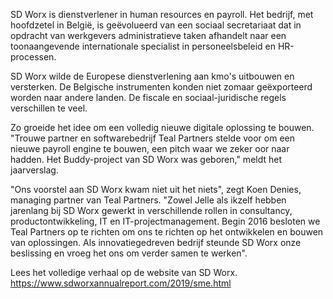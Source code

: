 <!-- title: Teal Partners in jaarverslag SD Worx -->
<!-- author: Koen Denies -->
<!-- date: 2020-05-28 -->
<!-- img: /assets/img/blogimages/smeDigitalHeader.jpg -->

SD Worx is dienstverlener in human resources en payroll. Het bedrijf, met hoofdzetel in België, is geëvolueerd van een sociaal secretariaat dat in opdracht van werkgevers administratieve taken afhandelt naar een toonaangevende internationale specialist in personeelsbeleid en HR-processen.

SD Worx wilde de Europese dienstverlening aan kmo's uitbouwen en versterken. De Belgische instrumenten konden niet zomaar geëxporteerd worden naar andere landen. De fiscale en sociaal-juridische regels verschillen te veel. 

Zo groeide het idee om een volledig nieuwe digitale oplossing te bouwen. "Trouwe partner en softwarebedrijf Teal Partners stelde voor om een nieuwe payroll engine te bouwen, een pitch waar we zeker oor naar hadden. Het Buddy-project van SD Worx was geboren," meldt het jaarverslag. 

"Ons voorstel aan SD Worx kwam niet uit het niets", zegt Koen Denies, managing partner van Teal Partners. "Zowel Jelle als ikzelf hebben jarenlang bij SD Worx gewerkt in verschillende rollen in consultancy, productontwikkeling, IT en IT-projectmanagement. Begin 2016 besloten we Teal Partners op te richten om ons te richten op het ontwikkelen en bouwen van oplossingen. Als innovatiegedreven bedrijf steunde SD Worx onze beslissing en vroeg het ons om verder samen te werken".



Lees het volledige verhaal op de website van SD Worx.
<https://www.sdworxannualreport.com/2019/sme.html>